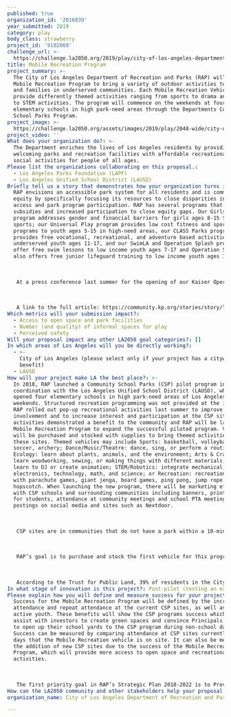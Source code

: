 ```yaml
---
published: true
organization_id: '2016039'
year_submitted: 2019
category: play
body_class: strawberry
project_id: '9102069'
challenge_url: >-
  https://challenge.la2050.org/2019/play/city-of-los-angeles-department-of-recreation-and-parks/
title: Mobile Recreation Program
project_summary: >-
  The City of Los Angeles Department of Recreation and Parks (RAP) will launch a
  Mobile Recreation Program to bring a variety of outdoor activities to children
  and families in underserved communities. Each Mobile Recreation Vehicle will
  provide differently themed activities ranging from sports to drama and dance
  to STEM activities. The program will commence on the weekends at four LAUSD
  elementary schools in high park-need areas through the Departments Community
  School Parks Program.
project_image: >-
  https://challenge.la2050.org/assets/images/2019/play/2048-wide/city-of-los-angeles-department-of-recreation-and-parks.jpg
project_video: ''
What does your organization do?: >-
  The Department enriches the lives of Los Angeles residents by providing safe,
  welcoming parks and recreation facilities with affordable recreational and
  social activities for people of all ages.
Please list the organizations collaborating on this proposal.:
  - Los Angeles Parks Foundation (LAPF)
  - Los Angeles Unified School District (LAUSD)
Briefly tell us a story that demonstrates how your organization turns inspiration into impact.: >-
  RAP envisions an accessible park system for all residents and is committed to
  equity by specifically focusing its resources to close disparities in park
  access and park program participation. RAP has several programs that focus on
  subsidies and increased participation to close equity gaps. Our Girls Play LA
  program addresses gender and financial barriers for girls ages 8-15 to play
  sports; our Universal Play program provides low cost fitness and sports
  programs to youth ages 5-15 in high-need areas, our CLASS Parks program
  provides free vocational, recreational, and adventure based activities to
  underserved youth ages 11-17, and our SwimLA and Operation Splash programs
  offer free swim lessons to low income youth ages 7-17 and Operation Splash
  also offers free junior lifeguard training to low income youth ages 10-17.
   
   
   
   At a press conference last summer for the opening of our Kaiser Operation Splash program, Kahlif Carter, 23, shared his inspirational story of how he went from having a fear of deep water at age 5-6, to enrolling in the Operation Splash program at age 10 for free swim lessons, and after taking the beginner swim class three times was able to conquer his fear, and went on to join the swim team, play water polo, and became a junior lifeguard. Today he is an employee of the Department as an open water lifeguard who oversees patron safety at our beach and lake facilities. 
   
   
   
   A link to the full article: https://community.kp.org/stories/story/low-income-youth-receive-free-swim-lessons-through-operation-splash
Which metrics will your submission impact?:
  - Access to open space and park facilities
  - Number (and quality) of informal spaces for play
  - Perceived safety
Will your proposal impact any other LA2050 goal categories?: []
In which areas of Los Angeles will you be directly working?:
  - >-
    City of Los Angeles (please select only if your project has a citywide
    benefit)
  - LAUSD
How will your project make LA the best place?: >-
  In 2018, RAP launched a Community School Parks (CSP) pilot program in
  coordination with the Los Angeles Unified School District (LAUSD), which
  opened four elementary schools in high park-need areas of Los Angeles on
  weekends. Structured recreation programming was not provided at the inception.
  RAP rolled out pop-up recreational activities last summer to improve community
  involvement and to increase interest and participation at the CSP sites. The
  activities demonstrated a benefit to the community and RAP will be launching a
  Mobile Recreation Program to expand the successful piloted program. Vehicles
  will be purchased and stocked with supplies to bring themed activities to
  these sites. Themed vehicles may include Sports: basketball, volleyball,
  soccer, archery; Dance/Music/Theatre: dance, sing, or perform a routine;
  Ecology: learn about plants, animals, and the environment; Arts & Crafts:
  learn woodworking, sewing, or making things with different materials; Cinema:
  learn to DJ or create animation; STEM/Robotics: integrate mechanical,
  electronics, technology, math, and science; or Recreation: recreational play
  with parachute games, giant jenga, board games, ping pong, jump rope,
  hopscotch. When launching the new program, there will be marketing efforts
  with CSP schools and surrounding communities including banners, printed flyers
  for students, attendance at community meetings and school PTA meetings, and
  postings on social media and sites such as Nextdoor.
   
   
   
   CSP sites are in communities that do not have a park within a 10-minute walk from their home. According to the U.S. Census Bureau’s 2017 American Community Survey, the total number of children under 18 residing in the zip codes of the four CSP schools is 56,255, with the average ethnicities of the four communities being 55.8% Latino, 21.0% Asian, 11.1% African-American, 10.2% Caucasian, and 1.9% Other.
   
   
   
   RAP’s goal is to purchase and stock the first vehicle for this program by summer 2019 utilizing the current CSP budget. The LA2050 grant would assist with funding a second themed vehicle and supplies. These mobile recreation vehicles would rotate among the CSP schools on weekends and school breaks; beginning Fall 2019 they could expand to being utilized for after school programs and future CSP schools, as well as pocket parks that have no recreational programming.
   
   
   
   According to the Trust for Public Land, 39% of residents in the City of Los Angeles do not live within a ten minute walk or ½ mile from a park. Los Angeles has disparities in access to quality open space, recreation programs, and facilities, which have been found to disproportionately impact low income communities and communities of color. Opening LAUSD playgrounds on the weekend was the first step to creating access to open spaces in needed communities. Adding a Mobile Recreation Program to the CSP sites will create access to recreational and social activities that will attract children and families to join the fun and stay active.
In what stage of innovation is this project?: Post-pilot (testing an expansion of concept after initially successful pilot)
Please explain how you will define and measure success for your project.: >-
  Success for the Mobile Recreation Program will be defined by the increase in
  attendance and repeat attendance at the current CSP sites, as well as healthy
  active youth. These benefits will show the CSP programs success which will
  assist with investors to create green spaces and convince Principals to agree
  to open up their school yards to the CSP program during non-school days.
  Success can be measured by comparing attendance at CSP sites currently with
  days that the Mobile Recreation vehicle is on site. It can also be measured by
  the addition of new CSP sites due to the success of the Mobile Recreation
  Program, which will provide more access to open space and recreational
  activities.
   
   
   
   The first priority goal in RAP’s Strategic Plan 2018-2022 is to Provide Safe and Accessible Parks because of the lack of park access, particularly in low-income communities, contributes to disparities in health outcomes throughout the City. This includes a metric to increase access to playgrounds and open space for 200,000 Angelenos living in the highest park-need areas, through the CSP program. Success of the Mobile Recreation Program will encourage additional LAUSD schools to join the CSP program, which will advance RAP’s 10-Minute Walk goals.
How can the LA2050 community and other stakeholders help your proposal succeed?: []
organization_name: City of Los Angeles Department of Recreation and Parks

---
```

